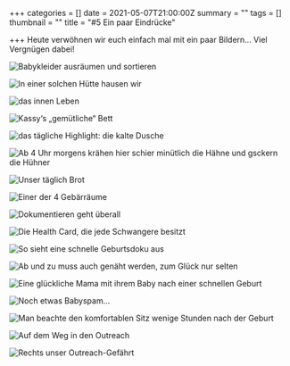 +++
categories = []
date = 2021-05-07T21:00:00Z
summary = ""
tags = []
thumbnail = ""
title = "#5 Ein paar Eindrücke"

+++
Heute verwöhnen wir euch einfach mal mit ein paar Bildern... Viel Vergnügen dabei!

![](https://yoma-hebammen.ch/upload/2021/05/df813005-e9ce-452e-99cd-dc70724de2a9.jpeg "Babykleider ausräumen und sortieren")

![](https://yoma-hebammen.ch/upload/2021/05/16fab3a5-66bc-42b5-af93-a3bb65bbcd2d.jpeg "In einer solchen Hütte hausen wir")

![](https://yoma-hebammen.ch/upload/2021/05/68a49384-1048-443f-9eab-c25ea5d0c6a0.jpeg "das innen Leben")

![](https://yoma-hebammen.ch/upload/2021/05/25a0f27f-2795-4e63-afe1-467c47edf0ae.jpeg "Kassy‘s „gemütliche“ Bett")

![](https://yoma-hebammen.ch/upload/2021/05/69219ee7-4143-4fd9-bcb3-e5c8d20eb9af.jpeg "das tägliche Highlight: die kalte Dusche")

![Ab 4 Uhr morgens krähen hier schier minütlich die Hähne und gsckern die Hühner](https://yoma-hebammen.ch/upload/2021/05/74c21071-96cc-4f4e-84ce-f474fe7db56f.jpeg "Ist ja klar, dass die Hühner genau auf unserer Hütte nächtigen")

![](https://yoma-hebammen.ch/upload/2021/05/f2618378-1f84-4d6d-b6b0-15b74bfad759.jpeg "Unser täglich Brot")

![](https://yoma-hebammen.ch/upload/2021/05/8b8d0522-c8b2-43ed-8635-fafae7a38524.jpeg "Einer der 4 Gebärräume")

![](https://yoma-hebammen.ch/upload/2021/05/a64e88eb-990b-46cb-ba64-5430c47a5847.jpeg "Dokumentieren geht überall")

![](https://yoma-hebammen.ch/upload/2021/05/ddeb65f6-0abb-4270-897c-b5f34597af7b.jpeg "Die Health Card, die jede Schwangere besitzt")

![](https://yoma-hebammen.ch/upload/2021/05/47027986-afe5-4d67-a80c-404090248bcb.jpeg "So sieht eine schnelle Geburtsdoku aus")

![](https://yoma-hebammen.ch/upload/2021/05/f71856dd-d804-4bfe-bf5b-0865293429e5.jpeg "Ab und zu muss auch genäht werden, zum Glück nur selten")

![](https://yoma-hebammen.ch/upload/2021/05/e182e089-4fae-4ef3-a34d-c7832268582e.jpeg "Eine glückliche Mama mit ihrem Baby nach einer schnellen Geburt")

![](https://yoma-hebammen.ch/upload/2021/05/d56ae6e6-2f82-420d-b3dc-02b1dce27a49.jpeg "Noch etwas Babyspam...")

![Man beachte den komfortablen Sitz wenige Stunden nach der Geburt](https://yoma-hebammen.ch/upload/2021/05/c2cf8eb8-175b-4ce3-b32d-ef917a936f84.jpeg "Ab nach Hause mit Kind und Sack und Pack")

![](https://yoma-hebammen.ch/upload/2021/05/6fa81510-1d9f-467b-b6ae-45bef4d5b40e.jpeg "Auf dem Weg in den Outreach")

![Rechts unser Outreach-Gefährt](https://yoma-hebammen.ch/upload/2021/05/7ac8e31a-8660-4a4b-a2c9-cf15d425a0f4.jpeg "Schwanderschaftskontrollen können überall stattfinden")